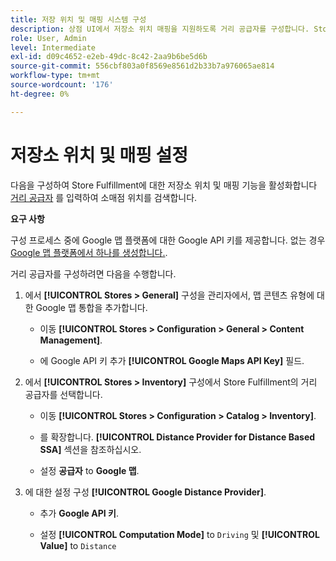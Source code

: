 ```yaml
---
title: 저장 위치 및 매핑 시스템 구성
description: 상점 UI에서 저장소 위치 매핑을 지원하도록 거리 공급자를 구성합니다. Store Fulfillment 솔루션에서는 소매점 검색 및 종단간 이행 워크플로우에 대한 기타 매핑 및 스케줄링 기능을 사용하기 위해 거리 공급자가 필요합니다.
role: User, Admin
level: Intermediate
exl-id: d09c4652-e2eb-49dc-8c42-2aa9b6be5d6b
source-git-commit: 556cbf803a0f8569e8561d2b33b7a976065ae814
workflow-type: tm+mt
source-wordcount: '176'
ht-degree: 0%

---
```


# 저장소 위치 및 매핑 설정

다음을 구성하여 Store Fulfillment에 대한 저장소 위치 및 매핑 기능을 활성화합니다 [거리 공급자](https://docs.magento.com/user-guide/catalog/inventory-configure-distance-priority.html) 를 입력하여 소매점 위치를 검색합니다.

**요구 사항**

구성 프로세스 중에 Google 맵 플랫폼에 대한 Google API 키를 제공합니다. 없는 경우 [Google 맵 플랫폼에서 하나를 생성합니다.](https://docs.magento.com/user-guide/catalog/inventory-configure-distance-priority.html#configure-google-maps).

거리 공급자를 구성하려면 다음을 수행합니다.

1. 에서 **[!UICONTROL Stores > General]** 구성을 관리자에서, 맵 콘텐츠 유형에 대한 Google 맵 통합을 추가합니다.

   - 이동 **[!UICONTROL Stores > Configuration  > General > Content Management]**.

   - 에 Google API 키 추가 **[!UICONTROL Google Maps API Key]** 필드.

1. 에서 **[!UICONTROL Stores > Inventory]** 구성에서 Store Fulfillment의 거리 공급자를 선택합니다.

   - 이동 **[!UICONTROL Stores > Configuration > Catalog > Inventory]**.

   - 를 확장합니다. **[!UICONTROL Distance Provider for Distance Based SSA]** 섹션을 참조하십시오.

   - 설정 **공급자** to **Google 맵**.

1. 에 대한 설정 구성 **[!UICONTROL Google Distance Provider]**.

   - 추가 **Google API 키**.

   - 설정 **[!UICONTROL Computation Mode]** to `Driving` 및 **[!UICONTROL Value]** to `Distance`
